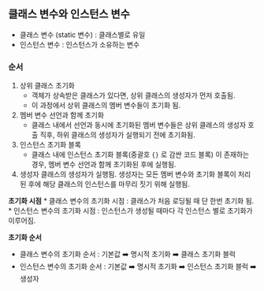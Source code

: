 
## 클래스 변수와 인스턴스 변수

* 클래스 변수 (static 변수) : 클래스별로 유일
* 인스턴스 변수 : 인스턴스가 소유하는 변수

### 순서

1. 상위 클래스 초기화
	* 객체가 상속받은 클래스가 있다면, 상위 클래스의 생성자가 먼저 호출됨.
	* 이 과정에서 상위 클래스의 멤버 변수들이 초기화 됨.
2. 멤버 변수 선언과 함께 초기화
	* 클래스 내에서 선언과 동시에 초기화된 멤버 변수들은 상위 클래스의 생성자 호출 직후, 하위 클래스의 생성자가 실행되기 전에 초기화됨.
3. 인스턴스 초기화 블록
	* 클래스 내에 인스턴스 초기화 블록(중괄호 `{}` 로 감싼 코드 블록) 이 존재하는 경우, 멤버 변수 선언과 함께 초기화된 후에 실행됨.
4. 생성자
	클래스의 생성자가 실행됨. 생성자는 모든 멤버 변수와 초기화 블록이 처리된 후에 해당 클래스의 인스턴스를 마무리 짓기 위해 실행됨.



**초기화 시점**
	* 클래스 변수의 초기화 시점 : 클래스가 처음 로딩될 때 단 한번 초기화 됨.
	* 인스턴스 변수의 초기화 시점 : 인스턴스가 생성될 때마다 각 인스턴스 별로 초기화가 이루어짐.

**초기화 순서**
* 클래스 변수의 초기화 순서 : 기본값 ➡️ 명시적 초기화 ➡️ 클래스 초기화 블럭
* 인스턴스 변수의 초기화 순서 : 기본값 ➡️ 명시적 초기화 ➡️ 인스턴스 초기화 블럭 ➡️ 생성자


